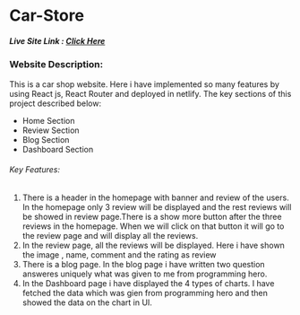  <h1>Car-Store</h1>
        <h5>Live Site Link : 
            <a href='https://car-store-website-1.netlify.app/'>Click Here</a>
        </h5>
        <h3>Website Description:</h3>
        <p>This is a car shop website. Here i have implemented so many features by using React js, React Router and deployed in netlify. The key sections of this project described below:</p>
        <ul>
            <li>Home Section</li>
            <li>Review Section</li>
            <li>Blog Section</li>
            <li>Dashboard Section</li>
        </ul>
        <h6>Key Features:</h6>
        <ol>
            <li>There is a header in the homepage with banner and review of the users. In the homepage only 3 review will be displayed and the rest reviews will be showed in review page.There is a show more button after the three reviews in the homepage. When we will click on that button it will go to the review page and will display all the reviews.</li>
            <li>In the review page, all the reviews will be displayed. Here i have shown the image , name, comment and the rating as review</li>
            <li>There is a blog page. In the blog page i have written two question answeres uniquely what was given to me from programming hero.</li>
            <li>In the Dashboard page i have displayed the 4 types of charts. I have fetched the data which was gien from programming hero and then showed the data on the chart in UI.</li>
        </ol>